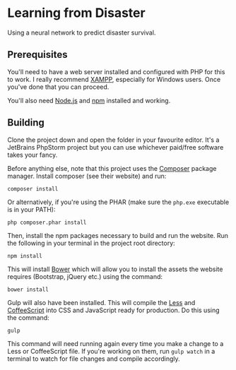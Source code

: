 # Learning from Disaster
Using a neural network to predict disaster survival.

## Prerequisites
You'll need to have a web server installed and configured with PHP for this to work. I really recommend [XAMPP](https://www.apachefriends.org/), especially for Windows users. Once you've done that you can proceed.

You'll also need [Node.js](https://nodejs.org/en/) and [npm](https://www.npmjs.com/) installed and working.

## Building
Clone the project down and open the folder in your favourite editor. It's a JetBrains PhpStorm project but you can use whichever paid/free software takes your fancy.

Before anything else, note that this project uses the [Composer](https://getcomposer.org/) package manager. Install composer (see their website) and run:

```
composer install
```

Or alternatively, if you're using the PHAR (make sure the `php.exe` executable is in your PATH):

```
php composer.phar install
```

Then, install the npm packages necessary to build and run the website. Run the following in your terminal in the project root directory:

```
npm install
```

This will install [Bower](https://bower.io/) which will allow you to install the assets the website requires (Bootstrap, jQuery etc.) using the command:

```
bower install
```

Gulp will also have been installed. This will compile the [Less](http://lesscss.org/) and [CoffeeScript](http://coffeescript.org/) into CSS and JavaScript ready for production. Do this using the command:

```
gulp
```

This command will need running again every time you make a change to a Less or CoffeeScript file. If you're working on them, run `gulp watch` in a terminal to watch for file changes and compile accordingly.
